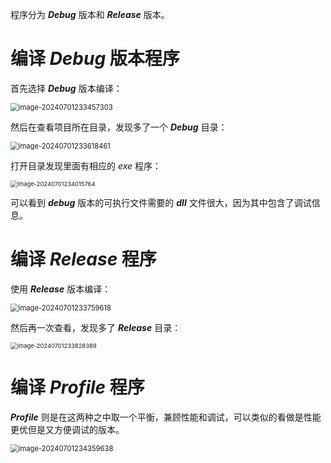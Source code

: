 程序分为 **_Debug_** 版本和 **_Release_** 版本。

# 编译 **_Debug_** 版本程序

首先选择 **_Debug_** 版本编译：

<img src="https://leafalice-image.oss-cn-hangzhou.aliyuncs.com/img/image-20240701233457303.png" alt="image-20240701233457303" style="zoom: 80%;" />

然后在查看项目所在目录，发现多了一个 **_Debug_** 目录：

<img src="https://leafalice-image.oss-cn-hangzhou.aliyuncs.com/img/image-20240701233618461.png" alt="image-20240701233618461" style="zoom:80%;" />

打开目录发现里面有相应的 _exe_ 程序：

<img src="https://leafalice-image.oss-cn-hangzhou.aliyuncs.com/img/image-20240701234015764.png" alt="image-20240701234015764" style="zoom: 67%;" />

可以看到 **_debug_** 版本的可执行文件需要的 **_dll_** 文件很大，因为其中包含了调试信息。

# 编译 **_Release_** 程序

使用 **_Release_** 版本编译：

<img src="https://leafalice-image.oss-cn-hangzhou.aliyuncs.com/img/image-20240701233759618.png" alt="image-20240701233759618" style="zoom:80%;" />

然后再一次查看，发现多了 **_Release_** 目录：

<img src="https://leafalice-image.oss-cn-hangzhou.aliyuncs.com/img/image-20240701233828389.png" alt="image-20240701233828389" style="zoom:67%;" />

# 编译 **_Profile_** 程序

**_Profile_** 则是在这两种之中取一个平衡，兼顾性能和调试，可以类似的看做是性能更优但是又方便调试的版本。

<img src="https://leafalice-image.oss-cn-hangzhou.aliyuncs.com/img/image-20240701234359638.png" alt="image-20240701234359638" style="zoom:80%;" />
